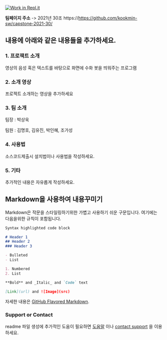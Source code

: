 [![Work in Repl.it](https://classroom.github.com/assets/work-in-replit-14baed9a392b3a25080506f3b7b6d57f295ec2978f6f33ec97e36a161684cbe9.svg)](https://classroom.github.com/online_ide?assignment_repo_id=370297&assignment_repo_type=GroupAssignmentRepo)

**팀페이지 주소** -> 2021년 30조 https://https://github.com/kookmin-sw/capstone-2021-30/


## 내용에 아래와 같은 내용들을 추가하세요.

### 1. 프로잭트 소개
영상의 음성 혹은 텍스트를 바탕으로 화면에 수화 봇을 띄워주는 프로그램

### 2. 소개 영상

프로젝트 소개하는 영상을 추가하세요

### 3. 팀 소개

팀장 : 박상욱

팀원 : 김명호, 김유진, 박인혜, 조가성

### 4. 사용법

소스코드제출시 설치법이나 사용법을 작성하세요.

### 5. 기타

추가적인 내용은 자유롭게 작성하세요.


## Markdown을 사용하여 내용꾸미기

Markdown은 작문을 스타일링하기위한 가볍고 사용하기 쉬운 구문입니다. 여기에는 다음을위한 규칙이 포함됩니다.

```markdown
Syntax highlighted code block

# Header 1
## Header 2
### Header 3

- Bulleted
- List

1. Numbered
2. List

**Bold** and _Italic_ and `Code` text

[Link](url) and ![Image](src)
```

자세한 내용은 [GitHub Flavored Markdown](https://guides.github.com/features/mastering-markdown/).

### Support or Contact

readme 파일 생성에 추가적인 도움이 필요하면 [도움말](https://help.github.com/articles/about-readmes/) 이나 [contact support](https://github.com/contact) 을 이용하세요.
